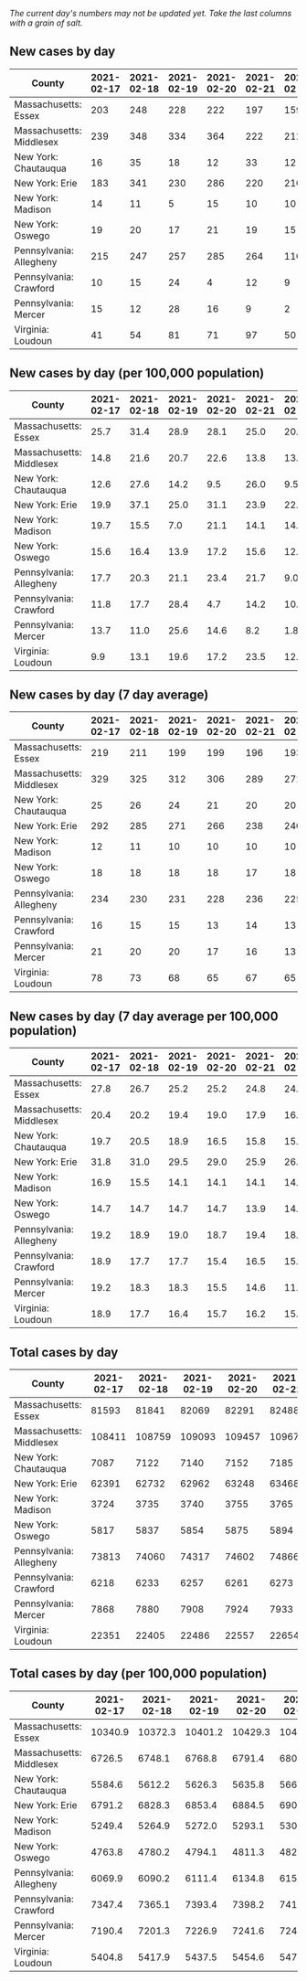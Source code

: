 _The current day's numbers may not be updated yet. Take the last columns with a grain of salt._
## New cases by day

| County | 2021-02-17 | 2021-02-18 | 2021-02-19 | 2021-02-20 | 2021-02-21 | 2021-02-22 | 2021-02-23 |
| --- | --- | --- | --- | --- | --- | --- | --- |
| Massachusetts: Essex | 203 | 248 | 228 | 222 | 197 | 159 | 107 |
| Massachusetts: Middlesex | 239 | 348 | 334 | 364 | 222 | 212 | 225 |
| New York: Chautauqua | 16 | 35 | 18 | 12 | 33 | 12 | 4 |
| New York: Erie | 183 | 341 | 230 | 286 | 220 | 210 | 185 |
| New York: Madison | 14 | 11 | 5 | 15 | 10 | 10 | 8 |
| New York: Oswego | 19 | 20 | 17 | 21 | 19 | 15 | 9 |
| Pennsylvania: Allegheny | 215 | 247 | 257 | 285 | 264 | 110 | 274 |
| Pennsylvania: Crawford | 10 | 15 | 24 | 4 | 12 | 9 | 8 |
| Pennsylvania: Mercer | 15 | 12 | 28 | 16 | 9 | 2 | 23 |
| Virginia: Loudoun | 41 | 54 | 81 | 71 | 97 | 50 | 58 |

## New cases by day (per 100,000 population)

| County | 2021-02-17 | 2021-02-18 | 2021-02-19 | 2021-02-20 | 2021-02-21 | 2021-02-22 | 2021-02-23 |
| --- | --- | --- | --- | --- | --- | --- | --- |
| Massachusetts: Essex | 25.7 | 31.4 | 28.9 | 28.1 | 25.0 | 20.2 | 13.6 |
| Massachusetts: Middlesex | 14.8 | 21.6 | 20.7 | 22.6 | 13.8 | 13.2 | 14.0 |
| New York: Chautauqua | 12.6 | 27.6 | 14.2 | 9.5 | 26.0 | 9.5 | 3.2 |
| New York: Erie | 19.9 | 37.1 | 25.0 | 31.1 | 23.9 | 22.9 | 20.1 |
| New York: Madison | 19.7 | 15.5 | 7.0 | 21.1 | 14.1 | 14.1 | 11.3 |
| New York: Oswego | 15.6 | 16.4 | 13.9 | 17.2 | 15.6 | 12.3 | 7.4 |
| Pennsylvania: Allegheny | 17.7 | 20.3 | 21.1 | 23.4 | 21.7 | 9.0 | 22.5 |
| Pennsylvania: Crawford | 11.8 | 17.7 | 28.4 | 4.7 | 14.2 | 10.6 | 9.5 |
| Pennsylvania: Mercer | 13.7 | 11.0 | 25.6 | 14.6 | 8.2 | 1.8 | 21.0 |
| Virginia: Loudoun | 9.9 | 13.1 | 19.6 | 17.2 | 23.5 | 12.1 | 14.0 |

## New cases by day (7 day average)

| County | 2021-02-17 | 2021-02-18 | 2021-02-19 | 2021-02-20 | 2021-02-21 | 2021-02-22 | 2021-02-23 |
| --- | --- | --- | --- | --- | --- | --- | --- |
| Massachusetts: Essex | 219 | 211 | 199 | 199 | 196 | 193 | 195 |
| Massachusetts: Middlesex | 329 | 325 | 312 | 306 | 289 | 271 | 278 |
| New York: Chautauqua | 25 | 26 | 24 | 21 | 20 | 20 | 19 |
| New York: Erie | 292 | 285 | 271 | 266 | 238 | 240 | 236 |
| New York: Madison | 12 | 11 | 10 | 10 | 10 | 10 | 10 |
| New York: Oswego | 18 | 18 | 18 | 18 | 17 | 18 | 17 |
| Pennsylvania: Allegheny | 234 | 230 | 231 | 228 | 236 | 225 | 236 |
| Pennsylvania: Crawford | 16 | 15 | 15 | 13 | 14 | 13 | 12 |
| Pennsylvania: Mercer | 21 | 20 | 20 | 17 | 16 | 13 | 15 |
| Virginia: Loudoun | 78 | 73 | 68 | 65 | 67 | 65 | 65 |

## New cases by day (7 day average per 100,000 population)

| County | 2021-02-17 | 2021-02-18 | 2021-02-19 | 2021-02-20 | 2021-02-21 | 2021-02-22 | 2021-02-23 |
| --- | --- | --- | --- | --- | --- | --- | --- |
| Massachusetts: Essex | 27.8 | 26.7 | 25.2 | 25.2 | 24.8 | 24.5 | 24.7 |
| Massachusetts: Middlesex | 20.4 | 20.2 | 19.4 | 19.0 | 17.9 | 16.8 | 17.2 |
| New York: Chautauqua | 19.7 | 20.5 | 18.9 | 16.5 | 15.8 | 15.8 | 15.0 |
| New York: Erie | 31.8 | 31.0 | 29.5 | 29.0 | 25.9 | 26.1 | 25.7 |
| New York: Madison | 16.9 | 15.5 | 14.1 | 14.1 | 14.1 | 14.1 | 14.1 |
| New York: Oswego | 14.7 | 14.7 | 14.7 | 14.7 | 13.9 | 14.7 | 13.9 |
| Pennsylvania: Allegheny | 19.2 | 18.9 | 19.0 | 18.7 | 19.4 | 18.5 | 19.4 |
| Pennsylvania: Crawford | 18.9 | 17.7 | 17.7 | 15.4 | 16.5 | 15.4 | 14.2 |
| Pennsylvania: Mercer | 19.2 | 18.3 | 18.3 | 15.5 | 14.6 | 11.9 | 13.7 |
| Virginia: Loudoun | 18.9 | 17.7 | 16.4 | 15.7 | 16.2 | 15.7 | 15.7 |

## Total cases by day

| County | 2021-02-17 | 2021-02-18 | 2021-02-19 | 2021-02-20 | 2021-02-21 | 2021-02-22 | 2021-02-23 |
| --- | --- | --- | --- | --- | --- | --- | --- |
| Massachusetts: Essex | 81593 | 81841 | 82069 | 82291 | 82488 | 82647 | 82754 |
| Massachusetts: Middlesex | 108411 | 108759 | 109093 | 109457 | 109679 | 109891 | 110116 |
| New York: Chautauqua | 7087 | 7122 | 7140 | 7152 | 7185 | 7197 | 7201 |
| New York: Erie | 62391 | 62732 | 62962 | 63248 | 63468 | 63678 | 63863 |
| New York: Madison | 3724 | 3735 | 3740 | 3755 | 3765 | 3775 | 3783 |
| New York: Oswego | 5817 | 5837 | 5854 | 5875 | 5894 | 5909 | 5918 |
| Pennsylvania: Allegheny | 73813 | 74060 | 74317 | 74602 | 74866 | 74976 | 75250 |
| Pennsylvania: Crawford | 6218 | 6233 | 6257 | 6261 | 6273 | 6282 | 6290 |
| Pennsylvania: Mercer | 7868 | 7880 | 7908 | 7924 | 7933 | 7935 | 7958 |
| Virginia: Loudoun | 22351 | 22405 | 22486 | 22557 | 22654 | 22704 | 22762 |

## Total cases by day (per 100,000 population)

| County | 2021-02-17 | 2021-02-18 | 2021-02-19 | 2021-02-20 | 2021-02-21 | 2021-02-22 | 2021-02-23 |
| --- | --- | --- | --- | --- | --- | --- | --- |
| Massachusetts: Essex | 10340.9 | 10372.3 | 10401.2 | 10429.3 | 10454.3 | 10474.5 | 10488.0 |
| Massachusetts: Middlesex | 6726.5 | 6748.1 | 6768.8 | 6791.4 | 6805.2 | 6818.3 | 6832.3 |
| New York: Chautauqua | 5584.6 | 5612.2 | 5626.3 | 5635.8 | 5661.8 | 5671.3 | 5674.4 |
| New York: Erie | 6791.2 | 6828.3 | 6853.4 | 6884.5 | 6908.4 | 6931.3 | 6951.4 |
| New York: Madison | 5249.4 | 5264.9 | 5272.0 | 5293.1 | 5307.2 | 5321.3 | 5332.6 |
| New York: Oswego | 4763.8 | 4780.2 | 4794.1 | 4811.3 | 4826.8 | 4839.1 | 4846.5 |
| Pennsylvania: Allegheny | 6069.9 | 6090.2 | 6111.4 | 6134.8 | 6156.5 | 6165.6 | 6188.1 |
| Pennsylvania: Crawford | 7347.4 | 7365.1 | 7393.4 | 7398.2 | 7412.4 | 7423.0 | 7432.4 |
| Pennsylvania: Mercer | 7190.4 | 7201.3 | 7226.9 | 7241.6 | 7249.8 | 7251.6 | 7272.6 |
| Virginia: Loudoun | 5404.8 | 5417.9 | 5437.5 | 5454.6 | 5478.1 | 5490.2 | 5504.2 |
